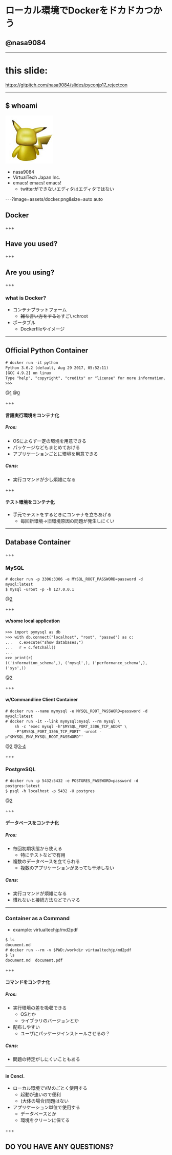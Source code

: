 # ローカル環境でDockerをドカドカつかう
## @nasa9084

---

# this slide:
https://gitpitch.com/nasa9084/slides/pyconjp17_rejectcon

---

## $ whoami

![](assets/pika.jpg)
* nasa9084
* VirtualTech Japan Inc.
* emacs! emacs! emacs!
  * twitterができないエディタはエディタではない

---?image=assets/docker.png&size=auto auto

## Docker

+++

## Have you used?

+++

## Are you using?

+++

### what is Docker?

* コンテナプラットフォーム
  * ~~雑な言い方をすると~~すごいchroot
* ポータブル
  * Dockerfileやイメージ

---

## Official Python Container

``` shell
# docker run -it python
Python 3.6.2 (default, Aug 29 2017, 05:52:11)
[GCC 4.9.2] on linux
Type "help", "copyright", "credits" or "license" for more information.
>>>
```

@[1]()
@[0]()

+++

#### 言語実行環境をコンテナ化
##### Pros:

* OSによらず一定の環境を用意できる
* パッケージなどもまとめておける
* アプリケーションごとに環境を用意できる

##### Cons:

* 実行コマンドが少し煩雑になる

+++

#### テスト環境をコンテナ化

* 手元でテストをするときにコンテナを立ちあげる
  + 毎回新環境→旧環境原因の問題が発生しにくい

---

## Database Container

+++

### MySQL

``` shell
# docker run -p 3306:3306 -e MYSQL_ROOT_PASSWORD=password -d mysql:latest
$ mysql -uroot -p -h 127.0.0.1
```

@[2](`localhost`とするとローカルのsocketに接続しようとするので注意)

+++

#### w/some local application

``` python-console
>>> import pymysql as db
>>> with db.connect("localhost", "root", "passwd") as c:
...   c.execute("show databases;")
...   r = c.fetchall()
...
>>> print(r)
(('information_schema',), ('mysql',), ('performance_schema',), ('sys',))
```

@[2](PyMySQLでは`localhost`でもOK)

+++

#### w/Commandline Client Container

``` shell
# docker run --name mymysql -e MYSQL_ROOT_PASSWORD=password -d mysql:latest
# docker run -it --link mymysql:mysql --rm mysql \
    sh -c 'exec mysql -h"$MYSQL_PORT_3306_TCP_ADDR" \
    -P"$MYSQL_PORT_3306_TCP_PORT" -uroot -p"$MYSQL_ENV_MYSQL_ROOT_PASSWORD"'
```

@[2](`--link`でコンテナ同士を接続)
@[3-4](環境変数に接続情報が入っている)

+++

### PostgreSQL

``` shell
# docker run -p 5432:5432 -e POSTGRES_PASSWORD=password -d postgres:latest
$ psql -h localhost -p 5432 -U postgres
```

@[2](PostgreSQLは`localhost`でも大丈夫)

+++

#### データベースをコンテナ化
##### Pros:

* 毎回初期状態から使える
  * 特にテストなどで有用
* 複数のデータベースを立てられる
  * 複数のアプリケーションがあっても干渉しない

##### Cons:

* 実行コマンドが煩雑になる
* 慣れないと接続方法などでハマる

---

### Container as a Command

* example: virtualtechjp/md2pdf

``` shell
$ ls
document.md
# docker run --rm -v $PWD:/workdir virtualtechjp/md2pdf
$ ls
document.md  document.pdf
```

+++

#### コマンドをコンテナ化
##### Pros:

* 実行環境の差を吸収できる
  * OSとか
  * ライブラリのバージョンとか
* 配布しやすい
  * ユーザにパッケージインストールさせるの？

##### Cons:

* 問題の特定がしにくいこともある

---

#### in Concl.

* ローカル環境でVMのごとく使用する
  * 起動が速いので便利
  * (大体の場合)問題はない
* アプリケーション単位で使用する
  * データベースとか
  * 環境をクリーンに保てる

+++

## DO YOU HAVE ANY QUESTIONS?
